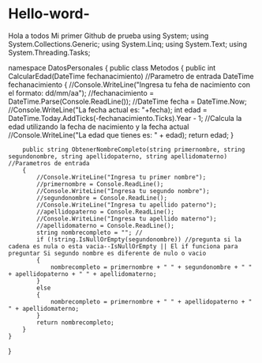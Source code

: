 # Hello-word-
Hola a todos
Mi primer Github de prueba 
using System;
using System.Collections.Generic;
using System.Linq;
using System.Text;
using System.Threading.Tasks;

namespace DatosPersonales
{
   public class Metodos
    {
        public int CalcularEdad(DateTime fechanacimiento) //Parametro de entrada DateTime fechanacimiento
        {
            //Console.WriteLine("Ingresa tu feha de nacimiento con el formato: dd/mm/aa");
            //fechanacimiento = DateTime.Parse(Console.ReadLine());
            //DateTime fecha = DateTime.Now;
            //Console.WriteLine("La fecha actual es: "+fecha);
            int edad = DateTime.Today.AddTicks(-fechanacimiento.Ticks).Year - 1; //Calcula la edad utilizando la fecha de nacimiento y la fecha actual
            //Console.WriteLine("La edad que tienes es: " + edad);
            return edad; 
        }

        public string ObtenerNombreCompleto(string primernombre, string segundonombre, string apellidopaterno, string apellidomaterno) //Parametros de entrada
        {
            //Console.WriteLine("Ingresa tu primer nombre");
            //primernombre = Console.ReadLine();
            //Console.WriteLine("Ingresa tu segundo nombre");
            //segundonombre = Console.ReadLine();
            //Console.WriteLine("Ingresa tu apellido paterno");
            //apellidopaterno = Console.ReadLine();
            //Console.WriteLine("Ingresa tu apellido materno");
            //apellidomaterno = Console.ReadLine();
            string nombrecompleto = ""; //
            if (!string.IsNullOrEmpty(segundonombre)) //pregunta si la cadena es nula o esta vacia--IsNullOrEmpty || El if funciona para preguntar Si segundo nombre es diferente de nulo o vacio
            {
                nombrecompleto = primernombre + " " + segundonombre + " " + apellidopaterno + " " + apellidomaterno;
            }
            else
            {
                nombrecompleto = primernombre + " " + apellidopaterno + " " + apellidomaterno;
            }
            return nombrecompleto;
        }
    }
}
